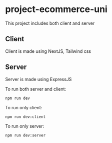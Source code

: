 # project-ecommerce-uni

This project includes both client and server

## Client

Client is made using NextJS, Tailwind css

## Server

Server is made using ExpressJS

To run both server and client:

`` npm run dev ``

To run only client:

`` npm run dev:client ``

To run only server:

`` npm run dev:server ``
